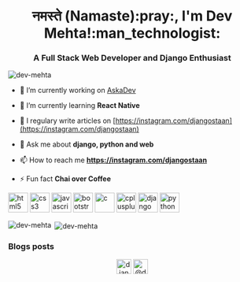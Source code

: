 <h1 align="center">नमस्ते (Namaste):pray:, I'm Dev Mehta!:man_technologist:</h1>
<h3 align="center">A Full Stack Web Developer and Django Enthusiast</h3>

<p align="left"><img src="https://komarev.com/ghpvc/?username=dev-mehta" alt="dev-mehta" /> </p>

- 🔭 I’m currently working on [AskaDev](https://github.com/Dev-Mehta/AskaDev)

- 🌱 I’m currently learning **React Native**

- 📝 I regulary write articles on [https://instagram.com/djangostaan](https://instagram.com/djangostaan)

- 💬 Ask me about **django, python and web**

- 📫 How to reach me **https://instagram.com/djangostaan**

- ⚡ Fun fact **Chai over Coffee**

<p align="left"><img src="https://devicons.github.io/devicon/devicon.git/icons/html5/html5-original-wordmark.svg" alt="html5" width="40" height="40"/> <img src="https://devicons.github.io/devicon/devicon.git/icons/css3/css3-original-wordmark.svg" alt="css3" width="40" height="40"/> <img src="https://devicons.github.io/devicon/devicon.git/icons/javascript/javascript-original.svg" alt="javascript" width="40" height="40"/> <img src="https://devicons.github.io/devicon/devicon.git/icons/bootstrap/bootstrap-plain.svg" alt="bootstrap" width="40" height="40"/> <img src="https://devicons.github.io/devicon/devicon.git/icons/c/c-original.svg" alt="c" width="40" height="40"/> <img src="https://devicons.github.io/devicon/devicon.git/icons/cplusplus/cplusplus-original.svg" alt="cplusplus" width="40" height="40"/>  <img src="https://devicons.github.io/devicon/devicon.git/icons/django/django-original.svg" alt="django" width="40" height="40"/>   <img src="https://devicons.github.io/devicon/devicon.git/icons/python/python-original.svg" alt="python" width="40" height="40"/></p><p><img align="left" src="https://github-readme-stats.vercel.app/api/top-langs/?username=dev-mehta&layout=compact&hide=html" alt="dev-mehta" /></p>
<p>&nbsp;<img align="center" src="https://github-readme-stats.vercel.app/api?username=dev-mehta&show_icons=true" alt="dev-mehta" /></p>
<h3>Blogs posts</h3>
<!-- BLOG-POST-LIST:START -->
<!-- BLOG-POST-LIST:END -->
<p align="center">
<a href="https://instagram.com/djangostaan" target="blank"><img align="center" src="https://cdn.jsdelivr.net/npm/simple-icons@3.0.1/icons/instagram.svg" alt="djangostaan" height="30" width="30" /></a>
<a href="https://medium.com/@devbmehta04" target="blank"><img align="center" src="https://cdn.jsdelivr.net/npm/simple-icons@3.0.1/icons/medium.svg" alt="@devbmehta04" height="30" width="30" /></a>
</p>
